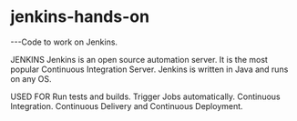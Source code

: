 # jenkins-hands-on
---Code to work on Jenkins.

JENKINS
Jenkins is an open source automation server.
It is the most popular Continuous Integration Server.
Jenkins is written in Java and runs on any OS.

USED FOR
Run tests and builds.
Trigger Jobs automatically.
Continuous Integration.
Continuous Delivery and Continuous Deployment.
